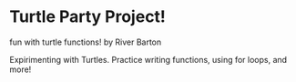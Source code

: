# Turtle Party Project!
fun with turtle functions!
by River Barton

Expirimenting with Turtles.  Practice writing functions, using for loops, and more!
